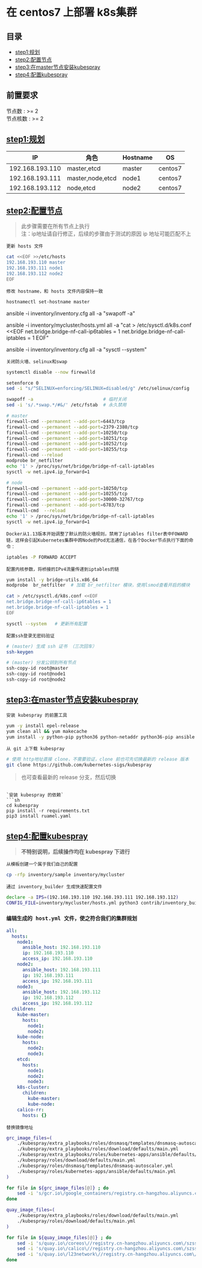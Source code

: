 # 在 centos7 上部署 k8s集群

## 目录

* [step1:规划](#step1:规划)
* [step2:配置节点](#step2:配置节点)
* [step3:在master节点安装kubespray](#step3:在master节点安装kubespray)
* [step4:配置kubespray](#step4:配置kubespray)

## 前置要求

节点数 : >= 2  
节点核数 : >= 2

## [step1:规划](#目录)

|IP             | 角色              | Hostname| OS      |
|--             | --                |--       |--       |
|192.168.193.110| master,etcd       |master   | centos7 |
|192.168.193.111| master,node,etcd  |node1    | centos7 |
|192.168.193.112| node,etcd         |node2    | centos7 |

## [step2:配置节点](#目录)

> 此步骤需要在所有节点上执行  
> 注：ip地址请自行修正，后续的步骤由于测试的原因 ip 地址可能匹配不上

`更新 hosts 文件`
```sh
cat <<EOF >>/etc/hosts
192.168.193.110 master
192.168.193.111 node1
192.168.193.112 node2
EOF
```

`修改 hostname，和 hosts 文件内容保持一致`
```sh
hostnamectl set-hostname master
```

ansible -i inventory/inventory.cfg all -a "swapoff -a"

ansible -i inventory/mycluster/hosts.yml all -a "cat > /etc/sysctl.d/k8s.conf <<EOF
net.bridge.bridge-nf-call-ip6tables = 1
net.bridge.bridge-nf-call-iptables = 1
EOF"

ansible -i inventory/inventory.cfg all -a "sysctl --system"


`关闭防火墙、selinux和swap`
```sh
systemctl disable --now firewalld

setenforce 0                                                            # 临时关闭
sed -i "s/^SELINUX=enforcing/SELINUX=disabled/g" /etc/selinux/config    # 永久禁用

swapoff -a                          # 临时关闭
sed -i 's/.*swap.*/#&/' /etc/fstab  # 永久禁用
```

```sh
# master
firewall-cmd --permanent --add-port=6443/tcp
firewall-cmd --permanent --add-port=2379-2380/tcp
firewall-cmd --permanent --add-port=10250/tcp
firewall-cmd --permanent --add-port=10251/tcp
firewall-cmd --permanent --add-port=10252/tcp
firewall-cmd --permanent --add-port=10255/tcp
firewall-cmd --reload
modprobe br_netfilter
echo '1' > /proc/sys/net/bridge/bridge-nf-call-iptables
sysctl -w net.ipv4.ip_forward=1

# node
firewall-cmd --permanent --add-port=10250/tcp
firewall-cmd --permanent --add-port=10255/tcp
firewall-cmd --permanent --add-port=30000-32767/tcp
firewall-cmd --permanent --add-port=6783/tcp
firewall-cmd  --reload
echo '1' > /proc/sys/net/bridge/bridge-nf-call-iptables
sysctl -w net.ipv4.ip_forward=1
```

`Docker从1.13版本开始调整了默认的防火墙规则，禁用了iptables filter表中FOWARD链，这样会引起Kubernetes集群中跨Node的Pod无法通信，在各个Docker节点执行下面的命令：`
```sh
iptables -P FORWARD ACCEPT
```

`配置内核参数，将桥接的IPv4流量传递到iptables的链`
```sh
yum install -y bridge-utils.x86_64
modprobe  br_netfilter  # 加载 br_netfilter 模块，使用lsmod查看开启的模块

cat > /etc/sysctl.d/k8s.conf <<EOF
net.bridge.bridge-nf-call-ip6tables = 1
net.bridge.bridge-nf-call-iptables = 1
EOF

sysctl --system   # 更新所有配置
```

`配置ssh登录无密码验证`
```sh
# (master) 生成 ssh 证书 （三次回车）
ssh-keygen

# (master) 分发公钥到所有节点
ssh-copy-id root@master
ssh-copy-id root@node1
ssh-copy-id root@node2
```

## [step3:在master节点安装kubespray](#目录)

`安装 kubespray 的前置工具`
```sh
yum -y install epel-release
yum clean all && yum makecache
yum install -y python-pip python36 python-netaddr python36-pip ansible git
```

`从 git 上下载 kubespray`
```sh
# 使用 http地址直接 clone，不需要验证，clone 前也可先切换最新的 release 版本
git clone https://github.com/kubernetes-sigs/kubespray
```
> 也可查看最新的 release 分支，然后切换

```

`安装 kubespray 的依赖`
```sh
cd kubespray
pip install -r requirements.txt
pip3 install ruamel.yaml
```

## [step4:配置kubespray](#目录)
> **不特别说明，后续操作均在 kubespray 下进行**

`从模板创建一个属于我们自己的配置`
```sh
cp -rfp inventory/sample inventory/mycluster
```

`通过 inventory_builder 生成快速配置文件`
```sh
declare -a IPS=(192.168.193.110 192.168.193.111 192.168.193.112)
CONFIG_FILE=inventory/mycluster/hosts.yml python3 contrib/inventory_builder/inventory.py ${IPS[@]}
```

### `编辑生成的 host.yml 文件，使之符合我们的集群规划`
```yml
all:
  hosts:
    node1:
      ansible_host: 192.168.193.110
      ip: 192.168.193.110
      access_ip: 192.168.193.110
    node2:
      ansible_host: 192.168.193.111
      ip: 192.168.193.111
      access_ip: 192.168.193.111
    node3:
      ansible_host: 192.168.193.112
      ip: 192.168.193.112
      access_ip: 192.168.193.112
  children:
    kube-master:
      hosts:
        node1:
        node2:
    kube-node:
      hosts:
        node2:
        node3:
    etcd:
      hosts:
        node1:
        node2:
        node3:
    k8s-cluster:
      children:
        kube-master:
        kube-node:
    calico-rr:
      hosts: {}
```

`替换镜像地址`
```sh
grc_image_files=(
    ./kubespray/extra_playbooks/roles/dnsmasq/templates/dnsmasq-autoscaler.yml
    ./kubespray/extra_playbooks/roles/download/defaults/main.yml
    ./kubespray/extra_playbooks/roles/kubernetes-apps/ansible/defaults/main.yml
    ./kubespray/roles/download/defaults/main.yml
    ./kubespray/roles/dnsmasq/templates/dnsmasq-autoscaler.yml
    ./kubespray/roles/kubernetes-apps/ansible/defaults/main.yml
)

for file in ${grc_image_files[@]} ; do
    sed -i 's/gcr.io\/google_containers/registry.cn-hangzhou.aliyuncs.com\/szss_k8s/g' $file
done

quay_image_files=(
    ./kubespray/extra_playbooks/roles/download/defaults/main.yml
    ./kubespray/roles/download/defaults/main.yml
)

for file in ${quay_image_files[@]} ; do
    sed -i 's/quay.io\/coreos\//registry.cn-hangzhou.aliyuncs.com\/szss_quay_io\/coreos-/g' $file
    sed -i 's/quay.io\/calico\//registry.cn-hangzhou.aliyuncs.com\/szss_quay_io\/calico-/g' $file
    sed -i 's/quay.io\/l23network\//registry.cn-hangzhou.aliyuncs.com\/szss_quay_io\/l23network-/g' $file
done
```



